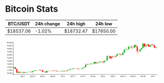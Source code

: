 # Bitcoin Stats

BTC/USDT|24h change|24h high|24h low|
|---|---|---|---|
|$18537.06|-1.02%|$18732.47|$17650.00|

<img src="./chart.svg">
